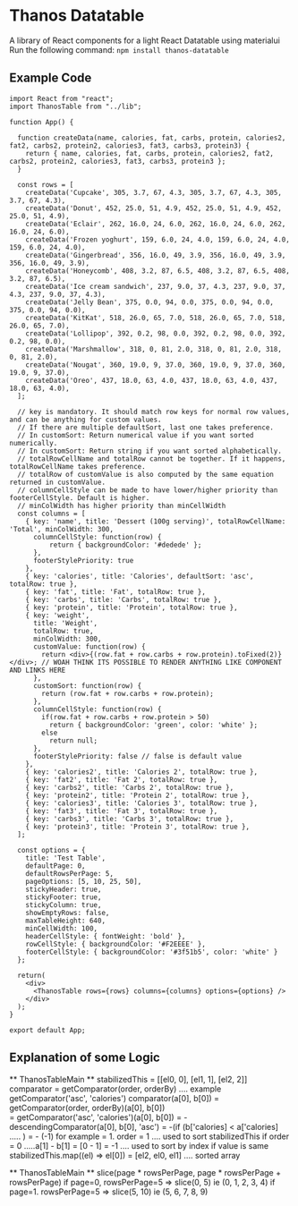 # Thanos Datatable
A library of React components for a light React Datatable using materialui
Run the following command:
`npm install thanos-datatable`

## Example Code

```
import React from "react"; 
import ThanosTable from "../lib";

function App() {

  function createData(name, calories, fat, carbs, protein, calories2, fat2, carbs2, protein2, calories3, fat3, carbs3, protein3) {
    return { name, calories, fat, carbs, protein, calories2, fat2, carbs2, protein2, calories3, fat3, carbs3, protein3 };
  }
  
  const rows = [ 
    createData('Cupcake', 305, 3.7, 67, 4.3, 305, 3.7, 67, 4.3, 305, 3.7, 67, 4.3),
    createData('Donut', 452, 25.0, 51, 4.9, 452, 25.0, 51, 4.9, 452, 25.0, 51, 4.9),
    createData('Eclair', 262, 16.0, 24, 6.0, 262, 16.0, 24, 6.0, 262, 16.0, 24, 6.0),
    createData('Frozen yoghurt', 159, 6.0, 24, 4.0, 159, 6.0, 24, 4.0, 159, 6.0, 24, 4.0),
    createData('Gingerbread', 356, 16.0, 49, 3.9, 356, 16.0, 49, 3.9, 356, 16.0, 49, 3.9),
    createData('Honeycomb', 408, 3.2, 87, 6.5, 408, 3.2, 87, 6.5, 408, 3.2, 87, 6.5),
    createData('Ice cream sandwich', 237, 9.0, 37, 4.3, 237, 9.0, 37, 4.3, 237, 9.0, 37, 4.3),
    createData('Jelly Bean', 375, 0.0, 94, 0.0, 375, 0.0, 94, 0.0, 375, 0.0, 94, 0.0),
    createData('KitKat', 518, 26.0, 65, 7.0, 518, 26.0, 65, 7.0, 518, 26.0, 65, 7.0),
    createData('Lollipop', 392, 0.2, 98, 0.0, 392, 0.2, 98, 0.0, 392, 0.2, 98, 0.0),
    createData('Marshmallow', 318, 0, 81, 2.0, 318, 0, 81, 2.0, 318, 0, 81, 2.0),
    createData('Nougat', 360, 19.0, 9, 37.0, 360, 19.0, 9, 37.0, 360, 19.0, 9, 37.0),
    createData('Oreo', 437, 18.0, 63, 4.0, 437, 18.0, 63, 4.0, 437, 18.0, 63, 4.0),
  ];

  // key is mandatory. It should match row keys for normal row values, and can be anything for custom values.
  // If there are multiple defaultSort, last one takes preference.
  // In customSort: Return numerical value if you want sorted numerically.
  // In customSort: Return string if you want sorted alphabetically.
  // totalRowCellName and totalRow cannot be together. If it happens, totalRowCellName takes preference.
  // totalRow of customValue is also computed by the same equation returned in customValue.
  // columnCellStyle can be made to have lower/higher priority than footerCellStyle. Default is higher. 
  // minColWidth has higher priority than minCellWidth
  const columns = [
    { key: 'name', title: 'Dessert (100g serving)', totalRowCellName: 'Total', minColWidth: 300,
      columnCellStyle: function(row) {
          return { backgroundColor: '#dedede' };
      },
      footerStylePriority: true
    },
    { key: 'calories', title: 'Calories', defaultSort: 'asc', totalRow: true },
    { key: 'fat', title: 'Fat', totalRow: true },
    { key: 'carbs', title: 'Carbs', totalRow: true },
    { key: 'protein', title: 'Protein', totalRow: true },
    { key: 'weight', 
      title: 'Weight', 
      totalRow: true,
      minColWidth: 300,
      customValue: function(row) { 
        return <div>{(row.fat + row.carbs + row.protein).toFixed(2)}</div>; // WOAH THINK ITS POSSIBLE TO RENDER ANYTHING LIKE COMPONENT AND LINKS HERE
      },
      customSort: function(row) { 
        return (row.fat + row.carbs + row.protein); 
      },
      columnCellStyle: function(row) {
        if(row.fat + row.carbs + row.protein > 50) 
          return { backgroundColor: 'green', color: 'white' };
        else 
          return null;
      },
      footerStylePriority: false // false is default value
    },
    { key: 'calories2', title: 'Calories 2', totalRow: true },
    { key: 'fat2', title: 'Fat 2', totalRow: true },
    { key: 'carbs2', title: 'Carbs 2', totalRow: true },
    { key: 'protein2', title: 'Protein 2', totalRow: true },
    { key: 'calories3', title: 'Calories 3', totalRow: true },
    { key: 'fat3', title: 'Fat 3', totalRow: true },
    { key: 'carbs3', title: 'Carbs 3', totalRow: true },
    { key: 'protein3', title: 'Protein 3', totalRow: true },
  ];

  const options = {
    title: 'Test Table',
    defaultPage: 0,
    defaultRowsPerPage: 5,
    pageOptions: [5, 10, 25, 50],
    stickyHeader: true,
    stickyFooter: true,
    stickyColumn: true,
    showEmptyRows: false,
    maxTableHeight: 640,
    minCellWidth: 100,
    headerCellStyle: { fontWeight: 'bold' },
    rowCellStyle: { backgroundColor: '#F2EEEE' },
    footerCellStyle: { backgroundColor: '#3f51b5', color: 'white' }
  };

  return( 
    <div>
      <ThanosTable rows={rows} columns={columns} options={options} />
    </div>
  );
}

export default App;
```

## Explanation of some Logic
** ThanosTableMain **
stabilizedThis = [[el0, 0], [el1, 1], [el2, 2]]
comparator = getComparator(order, orderBy) .... example getComparator('asc', 'calories')
comparator(a[0], b[0]) = getComparator(order, orderBy)(a[0], b[0])  
= getComparator('asc', 'calories')(a[0], b[0]) = -descendingComparator(a[0], b[0], 'asc')
= -(if (b['calories] < a['calories] ..... ) = - (-1) for example = 1. 
order = 1 .... used to sort stabilizedThis
if order = 0 .....a[1] - b[1] = [0 - 1] = -1 .... used to sort by index if value is same
stabilizedThis.map((el) => el[0]) = [el2, el0, el1] .... sorted array

** ThanosTableMain **
slice(page * rowsPerPage, page * rowsPerPage + rowsPerPage)
if page=0, rowsPerPage=5 => slice(0, 5) ie (0, 1, 2, 3, 4)
if page=1. rowsPerPage=5 => slice(5, 10) ie (5, 6, 7, 8, 9)